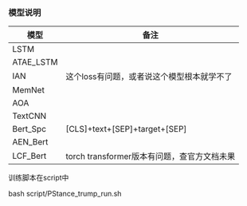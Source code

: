 ### 模型说明
| 模型 | 备注 |
| --- | --- |
| LSTM | |
| ATAE_LSTM | |
| IAN | 这个loss有问题，或者说这个模型根本就学不了 |
| MemNet | |
| AOA | |
| TextCNN | |
| Bert_Spc | [CLS]+text+[SEP]+target+[SEP] |
| AEN_Bert | |
| LCF_Bert | torch transformer版本有问题，查官方文档未果 |


训练脚本在script中

bash script/PStance_trump_run.sh
